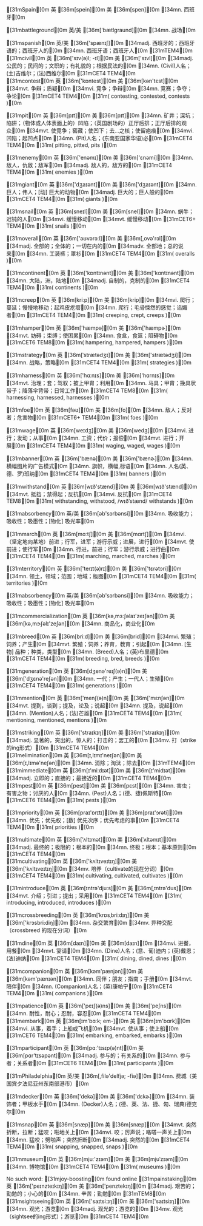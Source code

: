 [31mSpain[0m
英 [36m[spein][0m  美 [36m[spen][0m
[34mn. 西班牙[0m

[31mbattleground[0m
英/美 [36m['bætlɡraund][0m
[34mn. 战场[0m

[31mspanish[0m
英/美 [36m['spænɪʃ][0m
[34madj. 西班牙的；西班牙语的；西班牙人的[0m
[34mn. 西班牙语；西班牙人[0m
[31mTEM4[0m  
[31mcivil[0m
英 [36m['sɪv(ə)l; -ɪl][0m  美 [36m['sɪvl][0m
[34madj. 公民的；民间的；文职的；有礼貌的；根据民法的[0m
[34mn. (Civil)人名；(土)吉维尔；(法)西维尔[0m
[31mCET4 TEM4[0m  
[31mcontest[0m
英 [36m['kɒntest][0m  美 [36m[kən'tɛst][0m
[34mvt. 争辩；质疑[0m
[34mvi. 竞争；争辩[0m
[34mn. 竞赛；争夺；争论[0m
[31mCET4 TEM4[0m  [31m( contesting, contested, contests )[0m

[31mpit[0m
英 [36m[pɪt][0m  美 [36m[pɪt][0m
[34mn. 矿井；深坑；陷阱；（物体或人体表面上的）凹陷；（英国剧场的）正厅后排；正厅后排的观众[0m
[34mvt. 使竞争；窖藏；使凹下；去…之核；使留疤痕[0m
[34mvi. 凹陷；起凹点[0m
[34mn. (Pit)人名；(东南亚国家华语)必[0m
[31mCET4 TEM4[0m  [31m( pitting, pitted, pits )[0m

[31menemy[0m
英 [36m['enəmɪ][0m  美 [36m['ɛnəmi][0m
[34mn. 敌人，仇敌；敌军[0m
[34madj. 敌人的，敌方的[0m
[31mCET4 TEM4[0m  [31m( enemies )[0m

[31mgiant[0m
英 [36m['dʒaɪənt][0m  美 [36m['dʒaɪənt][0m
[34mn. 巨人；伟人；[动] 巨大的动物[0m
[34madj. 巨大的；巨人般的[0m
[31mCET4 TEM4[0m  [31m( giants )[0m

[31msnail[0m
英 [36m[sneɪl][0m  美 [36m[snel][0m
[34mn. 蜗牛；迟钝的人[0m
[34mvi. 缓慢移动[0m
[34mvt. 缓慢移动[0m
[31mCET6+ TEM4[0m  [31m( snails )[0m

[31moverall[0m
英 [36m['əʊvərɔːl][0m  美 [36m[,ovə'rɔl][0m
[34madj. 全部的；全体的；一切在内的[0m
[34madv. 全部地；总的说来[0m
[34mn. 工装裤；罩衫[0m
[31mCET4 TEM4[0m  [31m( overalls )[0m

[31mcontinent[0m
英 [36m['kɒntɪnənt][0m  美 [36m['kɑntɪnənt][0m
[34mn. 大陆，洲，陆地[0m
[34madj. 自制的，克制的[0m
[31mCET4 TEM4[0m  [31m( continents )[0m

[31mcreep[0m
英 [36m[kriːp][0m  美 [36m[krip][0m
[34mvi. 爬行；蔓延；慢慢地移动；起鸡皮疙瘩[0m
[34mn. 爬行；毛骨悚然的感觉；谄媚者[0m
[31mCET4 TEM4[0m  [31m( creeping, crept, creeps )[0m

[31mhamper[0m
英 [36m['hæmpə][0m  美 [36m['hæmpɚ][0m
[34mvt. 妨碍；束缚；使困累[0m
[34mn. 食盒，食篮；阻碍物[0m
[31mCET6 TEM8[0m  [31m( hampering, hampered, hampers )[0m

[31mstrategy[0m
英 [36m[ˈstrætədʒɪ][0m  美 [36m['strætədʒi][0m
[34mn. 战略，策略[0m
[31mCET4 TEM4[0m  [31m( strategies )[0m

[31mharness[0m
英 [36m['hɑːnɪs][0m  美 [36m['hɑrnɪs][0m
[34mvt. 治理；套；驾驭；披上甲胄；利用[0m
[34mn. 马具；甲胄；挽具状带子；降落伞背带；日常工作[0m
[31mCET4 TEM8[0m  [31m( harnessing, harnessed, harnesses )[0m

[31mfoe[0m
英 [36m[fəʊ][0m  美 [36m[fo][0m
[34mn. 敌人；反对者；危害物[0m
[31mCET6+ TEM4[0m  [31m( foes )[0m

[31mwage[0m
英 [36m[weɪdʒ][0m  美 [36m[wedʒ][0m
[34mvi. 进行；发动；从事[0m
[34mn. 工资；代价；报偿[0m
[34mvt. 进行；开展[0m
[31mCET4 TEM4[0m  [31m( waging, waged, wages )[0m

[31mbanner[0m
英 [36m['bænə][0m  美 [36m['bænɚ][0m
[34mn. 横幅图片的广告模式[0m
[34mn. 旗帜，横幅,标语[0m
[34mn. 人名(英、德、罗)班纳[0m
[31mCET4 TEM4[0m  [31m( banners )[0m

[31mwithstand[0m
英 [36m[wɪð'stænd][0m  美 [36m[wɪð'stænd][0m
[34mvt. 抵挡；禁得起；反抗[0m
[34mvi. 反抗[0m
[31mCET4 TEM8[0m  [31m( withstanding, withstood, /wɪðˈstænd/ withstands )[0m

[31mabsorbency[0m
英/美 [36m[əb'sɔrbənsi][0m
[34mn. 吸收能力；吸收性；吸墨性；[物化] 吸光率[0m

[31mmarch[0m
英 [36m[mɑːtʃ][0m  美 [36m[mɑrtʃ][0m
[34mvi. （坚定地向某地）前进；行军，进军；游行示威；进展，进行[0m
[34mvt. 使前进；使行军[0m
[34mn. 行进，前进；行军；游行示威；进行曲[0m
[31mCET4 TEM4[0m  [31m( marching, marched, marches )[0m

[31mterritory[0m
英 [36m['terɪt(ə)rɪ][0m  美 [36m['tɛrətɔri][0m
[34mn. 领土，领域；范围；地域；版图[0m
[31mCET4 TEM4[0m  [31m( territories )[0m

[31mabsorbency[0m
英/美 [36m[əb'sɔrbənsi][0m
[34mn. 吸收能力；吸收性；吸墨性；[物化] 吸光率[0m

[31mcommercialization[0m
英 [36m[kə,mɜːʃəlaɪ'zeɪʃən][0m  美 [36m[kə,mɝʃəlɪ'zeʃən][0m
[34mn. 商品化，商业化[0m

[31mbreed[0m
英 [36m[briːd][0m  美 [36m[brid][0m
[34mvi. 繁殖；饲养；产生[0m
[34mvt. 繁殖；饲养；养育，教育；引起[0m
[34mn. [生物] 品种；种类，类型[0m
[34mn. (Breed)人名；(英)布里德[0m
[31mCET4 TEM4[0m  [31m( breeding, bred, breeds )[0m

[31mgeneration[0m
英 [36m[dʒenə'reɪʃ(ə)n][0m  美 [36m['dʒɛnə'reʃən][0m
[34mn. 一代；产生；一代人；生殖[0m
[31mCET4 TEM4[0m  [31m( generations )[0m

[31mmention[0m
英 [36m['menʃ(ə)n][0m  美 [36m['mɛnʃən][0m
[34mvt. 提到，谈到；提及，论及；说起[0m
[34mn. 提及，说起[0m
[34mn. (Mention)人名；(法)芒雄[0m
[31mCET4 TEM4[0m  [31m( mentioning, mentioned, mentions )[0m

[31mstriking[0m
英 [36m['straɪkɪŋ][0m  美 [36m['straɪkɪŋ][0m
[34madj. 显著的，突出的，惊人的；打击的；罢工的[0m
[34mv. 打（strike的ing形式）[0m
[31mCET4 TEM4[0m  
[31melimination[0m
英 [36m[ɪ,lɪmɪ'neɪʃən][0m  美 [36m[ɪ,lɪmə'neʃən][0m
[34mn. 消除；淘汰；除去[0m
[31mTEM4[0m  
[31mimmediate[0m
英 [36m[ɪ'miːdɪət][0m  美 [36m[ɪ'midɪət][0m
[34madj. 立即的；直接的；最接近的[0m
[31mCET4 TEM4[0m  
[31mpest[0m
英 [36m[pest][0m  美 [36m[pɛst][0m
[34mn. 害虫；有害之物；讨厌的人[0m
[34mn. (Pest)人名；(德、捷)佩斯特[0m
[31mCET6 TEM4[0m  [31m( pests )[0m

[31mpriority[0m
英 [36m[praɪ'ɒrɪtɪ][0m  美 [36m[praɪ'ɔrəti][0m
[34mn. 优先；优先权；[数] 优先次序；优先考虑的事[0m
[31mCET4 TEM4[0m  [31m( priorities )[0m

[31multimate[0m
英 [36m['ʌltɪmət][0m  美 [36m[ˈʌltəmɪt][0m
[34madj. 最终的；极限的；根本的[0m
[34mn. 终极；根本；基本原则[0m
[31mCET4 TEM4[0m  
[31mcultivating[0m
英 [36m['kʌltɪveɪtɪŋ][0m  美 [36m['kʌltɪveɪtɪŋ][0m
[34mv. 培养（cultivate的现在分词）[0m
[31mCET4 TEM4[0m  [31m( cultivating, cultivated, cultivates )[0m

[31mintroduce[0m
英 [36m[ɪntrə'djuːs][0m  美 [36m[ˌɪntrə'dus][0m
[34mvt. 介绍；引进；提出；采用[0m
[31mCET4 TEM4[0m  [31m( introducing, introduced, introduces )[0m

[31mcrossbreeding[0m
英 [36m[ˈkrɒsˌbriːdɪŋ][0m  美 [36m['krɔsbri:diŋ][0m
[34mn. 杂交繁育[0m
[34mv. 异种交配（crossbreed 的现在分词）[0m

[31mdine[0m
英 [36m[daɪn][0m  美 [36m[daɪn][0m
[34mvi. 进餐，用餐[0m
[34mvt. 宴请[0m
[34mn. (Dine)人名；(意、葡)迪内；(英)戴恩；(法)迪纳[0m
[31mCET4 TEM4[0m  [31m( dining, dined, dines )[0m

[31mcompanion[0m
英 [36m[kəm'pænjən][0m  美 [36m[kəm'pænɪən][0m
[34mn. 同伴；朋友；指南；手册[0m
[34mvt. 陪伴[0m
[34mn. (Companion)人名；(英)康帕宁[0m
[31mCET4 TEM4[0m  [31m( companions )[0m

[31mpatience[0m
英 [36m['peɪʃ(ə)ns][0m  美 [36m['peʃns][0m
[34mn. 耐性，耐心；忍耐，容忍[0m
[31mCET4 TEM4[0m  
[31membark[0m
英 [36m[ɪm'bɑːk; em-][0m  美 [36m[ɪm'bɑrk][0m
[34mvi. 从事，着手；上船或飞机[0m
[34mvt. 使从事；使上船[0m
[31mCET6 TEM4[0m  [31m( embarking, embarked, embarks )[0m

[31mparticipant[0m
英 [36m[pɑː'tɪsɪp(ə)nt][0m  美 [36m[pɑr'tɪsəpənt][0m
[34madj. 参与的；有关系的[0m
[34mn. 参与者；关系者[0m
[31mCET6 TEM4[0m  [31m( participants )[0m

[31mPhiladelphia[0m
英/美 [36m[,filə'delfjə; -fiə][0m
[34mn. 费城（美国宾夕法尼亚州东南部港市）[0m

[31mdecker[0m
英 [36m['dekə][0m  美 [36m['dɛkɚ][0m
[34mn. 装饰者；甲板水手[0m
[34mn. (Decker)人名；(德、英、法、捷、匈、瑞典)德克尔[0m

[31msnap[0m
英 [36m[snæp][0m  美 [36m[snæp][0m
[34mvt. 突然折断，拉断；猛咬；啪地关上[0m
[34mvi. 咬；厉声说；咯嗒一声关上[0m
[34mn. 猛咬；劈啪声；突然折断[0m
[34madj. 突然的[0m
[31mCET4 TEM4[0m  [31m( snapping, snapped, snaps )[0m

[31mmuseum[0m
英 [36m[mjuː'zɪəm][0m  美 [36m[mjuˈzɪəm][0m
[34mn. 博物馆[0m
[31mCET4 TEM4[0m  [31m( museums )[0m

No such word: [31mjoy-boosting[0m found online
[31mpainstaking[0m
英 [36m['peɪnzteɪkɪŋ][0m  美 [36m['penztekɪŋ][0m
[34madj. 艰苦的；勤勉的；小心的[0m
[34mn. 辛苦；勤勉[0m
[31mTEM8[0m  
[31msightseeing[0m
英 [36m['saɪtsiːɪŋ][0m  美 [36m['saɪtsiɪŋ][0m
[34mn. 观光；游览[0m
[34madj. 观光的；游览的[0m
[34mv. 观光（sightsee的ing形式）；游览[0m
[31mCET4 TEM4[0m  
